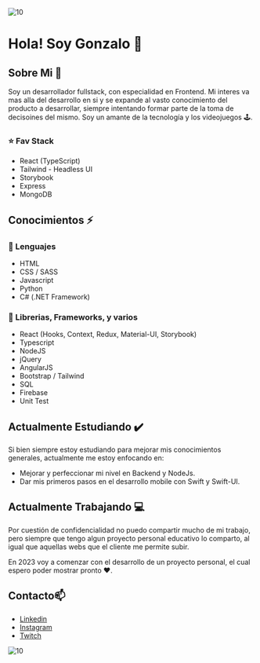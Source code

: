 ![10](https://user-images.githubusercontent.com/74053448/133031940-6d3e7a3c-e12f-4221-a303-ac66918ef0ab.jpg)

# Hola! Soy Gonzalo 👋

## Sobre Mi 🧐

Soy un desarrollador fullstack, con especialidad en Frontend. Mi interes va mas alla del desarrollo en si y se expande al vasto conocimiento del producto a desarrollar, siempre intentando formar parte de la toma de decisoines del mismo. Soy un amante de la tecnología y los videojuegos 🕹️.

### ⭐ Fav Stack
- React (TypeScript)
- Tailwind - Headless UI
- Storybook
- Express
- MongoDB

## Conocimientos ⚡

### :closed_book: Lenguajes
- HTML
- CSS / SASS
- Javascript
- Python
- C# (.NET Framework)

### :green_book: Librerias, Frameworks, y varios
- React (Hooks, Context, Redux, Material-UI, Storybook)
- Typescript
- NodeJS
- jQuery
- AngularJS
- Bootstrap / Tailwind
- SQL
- Firebase
- Unit Test

## Actualmente Estudiando ✔️

Si bien siempre estoy estudiando para mejorar mis conocimientos generales, actualmente me estoy enfocando en:
- Mejorar y perfeccionar mi nivel en Backend y NodeJs.
- Dar mis primeros pasos en el desarrollo mobile con Swift y Swift-UI.

## Actualmente Trabajando :computer:

Por cuestión de confidencialidad no puedo compartir mucho de mi trabajo, pero siempre que tengo algun proyecto personal educativo lo comparto, al igual que aquellas webs que el cliente me permite subir.

En 2023 voy a comenzar con el desarrollo de un proyecto personal, el cual espero poder mostrar pronto ❤️.

## Contacto📫
- [Linkedin](https://www.linkedin.com/in/gonzalomanoukian/)
- [Instagram](https://www.instagram.com/gonzalomanoukian/)
- [Twitch](https://www.twitch.tv/gonzamanoukian)

![10](https://user-images.githubusercontent.com/74053448/133031940-6d3e7a3c-e12f-4221-a303-ac66918ef0ab.jpg)
